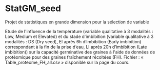 # StatGM_seed
Projet de statistiques en grande dimension pour la sélection de variable


Etude de l'influence de la température (variable qualitative à 3 modalités : Low, Medium et
Elevated) et du stade d'imbibition (variable qualitative à 3 modalités : DS (Dry seed), EI après 6h
d’imbibition (Early imbibition) correspondant à la fin de la prise d’eau, LI après 20h d’imbibition
(Late imbibition)) sur la capacité germinative des graines à l'aide de données de protéomique pour
des graines fraîchement récoltées (FH).
Fichier : « Table_proteome_FH_all.csv » disponible sur la page du cours.
